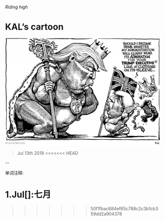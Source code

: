 ###### Riding high

# KAL’s cartoon 

![image](images/20190713_WWD000_0.jpg) 

> Jul 13th 2019 
<<<<<<< HEAD

-- 

 单词注释:

1.Jul[]:七月 
=======
>>>>>>> 50f1fbac684ef65c788c2c3b1cb359dd2a904378

